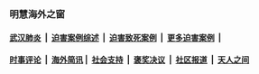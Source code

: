
### 明慧海外之窗

####  [武汉肺炎](indexes/365.md?t=02080300) &nbsp;|&nbsp;  [迫害案例综述](indexes/328.md?t=02080300) &nbsp;|&nbsp; [迫害致死案例](indexes/277.md?t=02080300)  &nbsp;|&nbsp; [更多迫害案例](indexes/81.md?t=02080300)  &nbsp;|&nbsp; 
####  [时事评论](indexes/19.md?t=02080300) &nbsp;|&nbsp; [海外简讯](indexes/245.md?t=02080300)&nbsp;|&nbsp;  [社会支持](indexes/140.md?t=02080300) &nbsp;|&nbsp; [褒奖决议](indexes/282.md?t=02080300) &nbsp;|&nbsp; [社区报道](indexes/91.md?t=02080300)  &nbsp;|&nbsp; [天人之间](indexes/78.md?t=02080300) 

